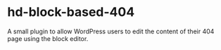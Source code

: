 # hd-block-based-404
A small plugin to allow WordPress users to edit the content of their 404 page using the block editor.
